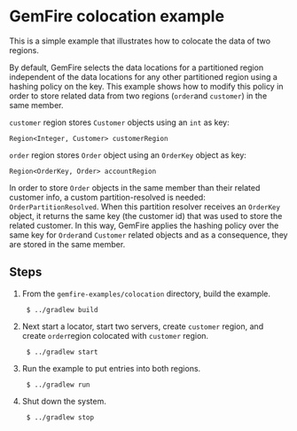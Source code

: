 <!--
  ~ Copyright (c) VMware, Inc. 2022. All rights reserved.
  ~ SPDX-License-Identifier: Apache-2.0
  -->
<!--
Licensed to the Apache Software Foundation (ASF) under one or more
contributor license agreements.  See the NOTICE file distributed with
this work for additional information regarding copyright ownership.
The ASF licenses this file to You under the Apache License, Version 2.0
(the "License"); you may not use this file except in compliance with
the License.  You may obtain a copy of the License at

     http://www.apache.org/licenses/LICENSE-2.0

Unless required by applicable law or agreed to in writing, software
distributed under the License is distributed on an "AS IS" BASIS,
WITHOUT WARRANTIES OR CONDITIONS OF ANY KIND, either express or implied.
See the License for the specific language governing permissions and
limitations under the License.
-->

# GemFire colocation example

This is a simple example that illustrates how to colocate the data of two regions.

By default, GemFire selects the data locations for a partitioned region independent of the data locations for any other partitioned region using a hashing policy on the key. This example shows how to modify this policy in order to store related data from two regions (`order`and `customer`) in the same member.

`customer` region stores `Customer` objects using an `int` as key:
 
 ```
Region<Integer, Customer> customerRegion
```

`order` region stores `Order` object using an `OrderKey` object as key:

```
Region<OrderKey, Order> accountRegion
```
In order to store `Order` objects in the same member than their related customer info, a custom partition-resolved is needed: `OrderPartitionResolved`. When this partition resolver receives an `OrderKey` object, it returns the same key (the customer id) that was used to store the related customer. In this way, GemFire applies the hashing policy over the same key for `Order`and `Customer` related objects and as a consequence, they are stored in the same member. 

## Steps

1. From the `gemfire-examples/colocation` directory, build the example.

        $ ../gradlew build

2. Next start a locator, start two servers, create `customer` region, and create `order`region colocated with `customer` region.

        $ ../gradlew start

3. Run the example to put entries into both regions.

        $ ../gradlew run

4. Shut down the system.

        $ ../gradlew stop

